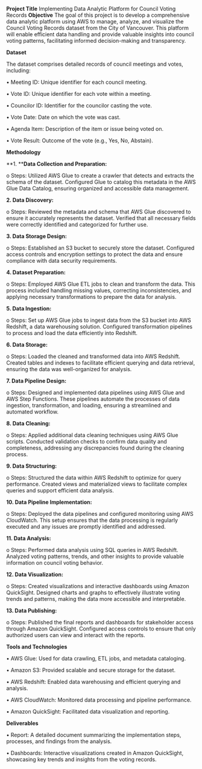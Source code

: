 **Project Title**
Implementing Data Analytic Platform for Council Voting Records
**Objective**
The goal of this project is to develop a comprehensive data analytic platform using AWS to manage, analyze, and visualize the Council Voting Records dataset from the City of Vancouver. This platform will enable efficient data handling and provide valuable insights into council voting patterns, facilitating informed decision-making and transparency.

**Dataset**

The dataset comprises detailed records of council meetings and votes, including:

•	Meeting ID: Unique identifier for each council meeting.

•	Vote ID: Unique identifier for each vote within a meeting.

•	Councilor ID: Identifier for the councilor casting the vote.

•	Vote Date: Date on which the vote was cast.

•	Agenda Item: Description of the item or issue being voted on.

•	Vote Result: Outcome of the vote (e.g., Yes, No, Abstain).

**Methodology**

**1.	****Data Collection and Preparation:**

o	Steps: Utilized AWS Glue to create a crawler that detects and extracts the schema of the dataset. Configured Glue to catalog this metadata in the AWS Glue Data Catalog, ensuring organized and accessible data management.

**2.	Data Discovery:**

o	Steps: Reviewed the metadata and schema that AWS Glue discovered to ensure it accurately represents the dataset. Verified that all necessary fields were correctly identified and categorized for further use.

**3.	Data Storage Design:**

o	Steps: Established an S3 bucket to securely store the dataset. Configured access controls and encryption settings to protect the data and ensure compliance with data security requirements.

**4.	Dataset Preparation:**

o	Steps: Employed AWS Glue ETL jobs to clean and transform the data. This process included handling missing values, correcting inconsistencies, and applying necessary transformations to prepare the data for analysis.

**5.	Data Ingestion:**

o	Steps: Set up AWS Glue jobs to ingest data from the S3 bucket into AWS Redshift, a data warehousing solution. Configured transformation pipelines to process and load the data efficiently into Redshift.

**6.	Data Storage:**

o	Steps: Loaded the cleaned and transformed data into AWS Redshift. Created tables and indexes to facilitate efficient querying and data retrieval, ensuring the data was well-organized for analysis.

**7.	Data Pipeline Design:**

o	Steps: Designed and implemented data pipelines using AWS Glue and AWS Step Functions. These pipelines automate the processes of data ingestion, transformation, and loading, ensuring a streamlined and automated workflow.

**8.	Data Cleaning:**

o	Steps: Applied additional data cleaning techniques using AWS Glue scripts. Conducted validation checks to confirm data quality and completeness, addressing any discrepancies found during the cleaning process.

**9.	Data Structuring:**

o	Steps: Structured the data within AWS Redshift to optimize for query performance. Created views and materialized views to facilitate complex queries and support efficient data analysis.

**10.	Data Pipeline Implementation:**

o	Steps: Deployed the data pipelines and configured monitoring using AWS CloudWatch. This setup ensures that the data processing is regularly executed and any issues are promptly identified and addressed.

**11.	Data Analysis:**

o	Steps: Performed data analysis using SQL queries in AWS Redshift. Analyzed voting patterns, trends, and other insights to provide valuable information on council voting behavior.

**12.	Data Visualization:**

o	Steps: Created visualizations and interactive dashboards using Amazon QuickSight. Designed charts and graphs to effectively illustrate voting trends and patterns, making the data more accessible and interpretable.

**13.	Data Publishing:**

o	Steps: Published the final reports and dashboards for stakeholder access through Amazon QuickSight. Configured access controls to ensure that only authorized users can view and interact with the reports.

**Tools and Technologies**

•	AWS Glue: Used for data crawling, ETL jobs, and metadata cataloging.

•	Amazon S3: Provided scalable and secure storage for the dataset.

•	AWS Redshift: Enabled data warehousing and efficient querying and analysis.

•	AWS CloudWatch: Monitored data processing and pipeline performance.

•	Amazon QuickSight: Facilitated data visualization and reporting.

**Deliverables**

•	Report: A detailed document summarizing the implementation steps, processes, and findings from the analysis.

•	Dashboards: Interactive visualizations created in Amazon QuickSight, showcasing key trends and insights from the voting records.

